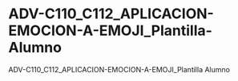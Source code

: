 # ADV-C110_C112_APLICACION-EMOCION-A-EMOJI_Plantilla-Alumno
ADV-C110_C112_APLICACION-EMOCION-A-EMOJI_Plantilla Alumno
